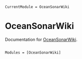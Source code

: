 ```@meta
CurrentModule = OceanSonarWiki
```

# OceanSonarWiki

Documentation for [OceanSonarWiki](https://github.com/kapple19/OceanSonarWiki.jl).

```@index
```

```@autodocs
Modules = [OceanSonarWiki]
```
